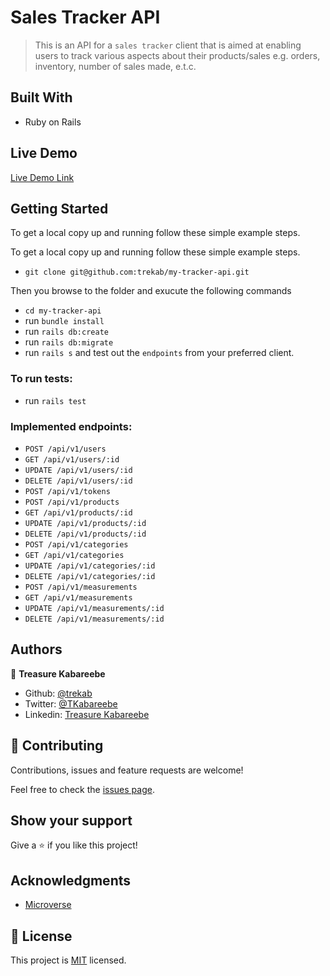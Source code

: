 # Sales Tracker API

> This is an API for a `sales tracker` client that is aimed at enabling users to track various aspects about their products/sales e.g. orders, inventory, number of sales made, e.t.c. 

## Built With

- Ruby on Rails

## Live Demo

[Live Demo Link](https://trekab-tracker-api.herokuapp.com/)


## Getting Started

To get a local copy up and running follow these simple example steps.

To get a local copy up and running follow these simple example steps.
- `git clone git@github.com:trekab/my-tracker-api.git`

Then you browse to the folder and exucute the following commands
- `cd my-tracker-api`
- run `bundle install`
- run `rails db:create`
- run `rails db:migrate`
- run `rails s` and test out the `endpoints` from your preferred client.

### To run tests:
- run `rails test`

### Implemented endpoints:
- `POST /api/v1/users`
- `GET /api/v1/users/:id`
- `UPDATE /api/v1/users/:id`
- `DELETE /api/v1/users/:id`
- `POST /api/v1/tokens`
- `POST /api/v1/products`
- `GET /api/v1/products/:id`
- `UPDATE /api/v1/products/:id`
- `DELETE /api/v1/products/:id`
- `POST /api/v1/categories`
- `GET /api/v1/categories`
- `UPDATE /api/v1/categories/:id`
- `DELETE /api/v1/categories/:id`
- `POST /api/v1/measurements`
- `GET /api/v1/measurements`
- `UPDATE /api/v1/measurements/:id`
- `DELETE /api/v1/measurements/:id`


## Authors

👤 **Treasure Kabareebe**

- Github: [@trekab](https://github.com/trekab)
- Twitter: [@TKabareebe](https://twitter.com/TKabareebe)
- Linkedin: [Treasure Kabareebe](https://www.linkedin.com/in/treasure-kabareebe/)

## 🤝 Contributing

Contributions, issues and feature requests are welcome!

Feel free to check the [issues page](issues/).

## Show your support

Give a ⭐️ if you like this project!

## Acknowledgments

- [Microverse](https://www.microverse.org/)

## 📝 License

This project is [MIT](lic.url) licensed.

